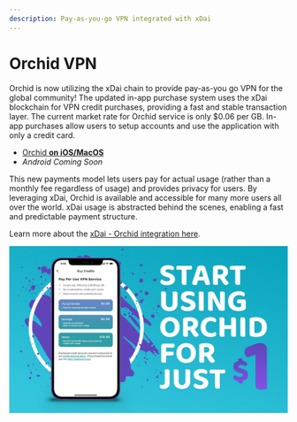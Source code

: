 ```yaml
---
description: Pay-as-you-go VPN integrated with xDai
---
```


# Orchid VPN

Orchid is now utilizing the xDai chain to provide pay-as-you go VPN for the global community! The updated in-app purchase system uses the xDai blockchain for VPN credit purchases, providing a fast and stable transaction layer. The current market rate for Orchid service is only $0.06 per GB. In-app purchases allow users to setup accounts and use the application with only a credit card.

* [Orchid **on iOS/MacOS**](https://apps.apple.com/app/apple-store/id1474884867)
* _Android Coming Soon_

This new payments model lets users pay for actual usage \(rather than a monthly fee regardless of usage\) and provides privacy for users. By leveraging xDai, Orchid is available and accessible for many more users all over the world. xDai usage is abstracted behind the scenes, enabling a fast and predictable payment structure. 

Learn more about the [xDai - Orchid integration here](https://blog.orchid.com/starting-today-it-only-costs-1-to-get-started-with-orchid/).

![Graphic from Orchid Website](../../.gitbook/assets/orchidblog_xdai_1.jpeg)

